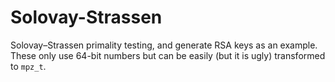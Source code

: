# Solovay-Strassen
Solovay–Strassen primality testing, and generate RSA keys as an
example. These only use 64-bit numbers but can be easily (but it
is ugly) transformed to `mpz_t`.
